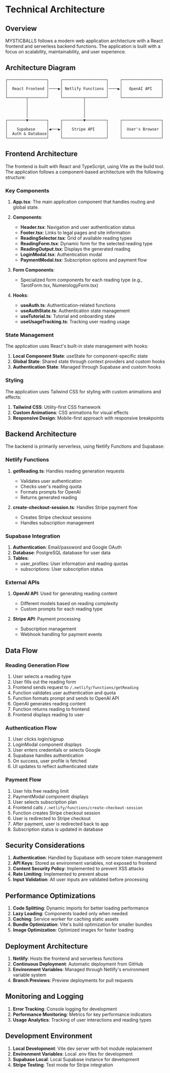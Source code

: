# Technical Architecture

## Overview

MYSTICBALLS follows a modern web application architecture with a React frontend and serverless backend functions. The application is built with a focus on scalability, maintainability, and user experience.

## Architecture Diagram

```
┌─────────────────┐     ┌───────────────────┐     ┌─────────────────┐
│                 │     │                   │     │                 │
│  React Frontend │────▶│ Netlify Functions │────▶│   OpenAI API    │
│                 │     │                   │     │                 │
└────────┬────────┘     └─────────┬─────────┘     └─────────────────┘
         │                        │
         │                        │
         │                        │
         │                        │
┌────────▼────────┐     ┌─────────▼─────────┐     ┌─────────────────┐
│                 │     │                   │     │                 │
│    Supabase     │◀───▶│    Stripe API     │     │  User's Browser │
│  Auth & Database│     │                   │     │                 │
└─────────────────┘     └───────────────────┘     └─────────────────┘
```

## Frontend Architecture

The frontend is built with React and TypeScript, using Vite as the build tool. The application follows a component-based architecture with the following structure:

### Key Components

1. **App.tsx**: The main application component that handles routing and global state.

2. **Components**:
   - **Header.tsx**: Navigation and user authentication status
   - **Footer.tsx**: Links to legal pages and site information
   - **ReadingSelector.tsx**: Grid of available reading types
   - **ReadingForm.tsx**: Dynamic form for the selected reading type
   - **ReadingOutput.tsx**: Displays the generated reading
   - **LoginModal.tsx**: Authentication modal
   - **PaymentModal.tsx**: Subscription options and payment flow

3. **Form Components**:
   - Specialized form components for each reading type (e.g., TarotForm.tsx, NumerologyForm.tsx)

4. **Hooks**:
   - **useAuth.ts**: Authentication-related functions
   - **useAuthState.ts**: Authentication state management
   - **useTutorial.ts**: Tutorial and onboarding state
   - **useUsageTracking.ts**: Tracking user reading usage

### State Management

The application uses React's built-in state management with hooks:

1. **Local Component State**: useState for component-specific state
2. **Global State**: Shared state through context providers and custom hooks
3. **Authentication State**: Managed through Supabase and custom hooks

### Styling

The application uses Tailwind CSS for styling with custom animations and effects:

1. **Tailwind CSS**: Utility-first CSS framework
2. **Custom Animations**: CSS animations for visual effects
3. **Responsive Design**: Mobile-first approach with responsive breakpoints

## Backend Architecture

The backend is primarily serverless, using Netlify Functions and Supabase:

### Netlify Functions

1. **getReading.ts**: Handles reading generation requests
   - Validates user authentication
   - Checks user's reading quota
   - Formats prompts for OpenAI
   - Returns generated reading

2. **create-checkout-session.ts**: Handles Stripe payment flow
   - Creates Stripe checkout sessions
   - Handles subscription management

### Supabase Integration

1. **Authentication**: Email/password and Google OAuth
2. **Database**: PostgreSQL database for user data
3. **Tables**:
   - user_profiles: User information and reading quotas
   - subscriptions: User subscription status

### External APIs

1. **OpenAI API**: Used for generating reading content
   - Different models based on reading complexity
   - Custom prompts for each reading type

2. **Stripe API**: Payment processing
   - Subscription management
   - Webhook handling for payment events

## Data Flow

### Reading Generation Flow

1. User selects a reading type
2. User fills out the reading form
3. Frontend sends request to `/.netlify/functions/getReading`
4. Function validates user authentication and quota
5. Function formats prompt and sends to OpenAI API
6. OpenAI generates reading content
7. Function returns reading to frontend
8. Frontend displays reading to user

### Authentication Flow

1. User clicks login/signup
2. LoginModal component displays
3. User enters credentials or selects Google
4. Supabase handles authentication
5. On success, user profile is fetched
6. UI updates to reflect authenticated state

### Payment Flow

1. User hits free reading limit
2. PaymentModal component displays
3. User selects subscription plan
4. Frontend calls `/.netlify/functions/create-checkout-session`
5. Function creates Stripe checkout session
6. User is redirected to Stripe checkout
7. After payment, user is redirected back to app
8. Subscription status is updated in database

## Security Considerations

1. **Authentication**: Handled by Supabase with secure token management
2. **API Keys**: Stored as environment variables, not exposed to frontend
3. **Content Security Policy**: Implemented to prevent XSS attacks
4. **Rate Limiting**: Implemented to prevent abuse
5. **Input Validation**: All user inputs are validated before processing

## Performance Optimizations

1. **Code Splitting**: Dynamic imports for better loading performance
2. **Lazy Loading**: Components loaded only when needed
3. **Caching**: Service worker for caching static assets
4. **Bundle Optimization**: Vite's build optimization for smaller bundles
5. **Image Optimization**: Optimized images for faster loading

## Deployment Architecture

1. **Netlify**: Hosts the frontend and serverless functions
2. **Continuous Deployment**: Automatic deployment from GitHub
3. **Environment Variables**: Managed through Netlify's environment variable system
4. **Branch Previews**: Preview deployments for pull requests

## Monitoring and Logging

1. **Error Tracking**: Console logging for development
2. **Performance Monitoring**: Metrics for key performance indicators
3. **Usage Analytics**: Tracking of user interactions and reading types

## Development Environment

1. **Local Development**: Vite dev server with hot module replacement
2. **Environment Variables**: Local .env files for development
3. **Supabase Local**: Local Supabase instance for development
4. **Stripe Testing**: Test mode for Stripe integration
